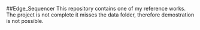 ##Edge_Sequencer
This repository contains one of my reference works.
The project is not complete it misses the data folder, therefore demostration is not possible.

